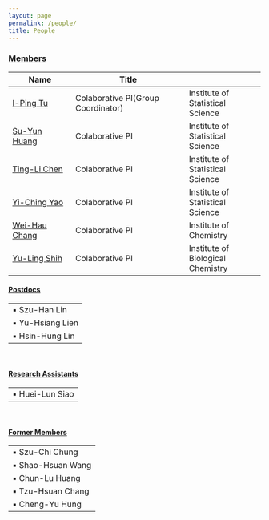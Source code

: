 ```yaml
---
layout: page
permalink: /people/
title: People
---
```


<h3 class="post-title"><u>Members</u></h3>
<table>
    <colgroup>
        <col style="width:25%">
        <col style="width:45%">
        <col style="width:30%">
      </colgroup>
      <thead class="thead-light">
        <tr>
          <th scope="col">Name</th>
          <th scope="col">Title</th>
          <th scope="col"></th>
        </tr>
      </thead>
    <tbody>
        <tr>
            <td><a href="http://www.stat.sinica.edu.tw/iping/">I-Ping Tu</a></td>
            <td>Colaborative PI(Group Coordinator)</td>
            <td>Institute of Statistical Science</td>
        </tr>
        <tr>
            <td><a href="http://www.stat.sinica.edu.tw/syhuang/">Su-Yun Huang</a></td>
            <td>Colaborative PI</td>
            <td>Institute of Statistical Science</td>
        </tr>
        <tr>
            <td><a href="http://www.stat.sinica.edu.tw/tlchen/">Ting-Li Chen</a></td>
            <td>Colaborative PI</td>
            <td>Institute of Statistical Science</td>
        </tr>
        <tr>
            <td><a href="http://www.stat.sinica.edu.tw/yao/">Yi-Ching Yao</a></td>
            <td>Colaborative PI</td>
            <td>Institute of Statistical Science</td>
        </tr>
        <tr>
            <td><a href="https://www.chem.sinica.edu.tw/faculty/index.php?piName=weihau">Wei-Hau Chang</a></td>
            <td>Colaborative PI</td>
            <td>Institute of Chemistry</td>
        </tr>
        <tr>
            <td><a href="https://www.ibc.sinica.edu.tw/people/investigators/principal-investigators/yu-ling-shih/">Yu-Ling Shih</a></td>
            <td>Colaborative PI</td>
            <td>Institute of Biological Chemistry</td>
        </tr>
    </tbody>
</table>
<p>
<h4 class="post-title"><u>Postdocs</u></h4>
<table>
    <tbody>
        <tr>
            <td>
            ▪ Szu-Han Lin
            </td>
        </tr>
        <tr>
            <td>
            ▪ Yu-Hsiang Lien
            </td>
        </tr>
        <tr>
            <td>
            ▪ Hsin-Hung Lin
            </td>
        </tr>
    </tbody>
</table>
<br>
<h4 class="post-title"><u>Research Assistants</u></h4>
<table>
    <tbody>
        <tr>
            <td>
            ▪ Huei-Lun Siao
            </td>
        </tr>
    </tbody>
</table>
<br>
<h4 class="post-title"><u>Former Members</u></h4>
<table>
    <tbody>
        <tr>
            <td>
            ▪ Szu-Chi Chung
            </td>
        </tr>
        <tr>
            <td>
            ▪ Shao-Hsuan Wang
            </td>
        </tr>
        <tr>
            <td>
            ▪ Chun-Lu Huang
            </td>
        </tr>
        <tr>
            <td>
            ▪ Tzu-Hsuan Chang
            </td>
        </tr>
        <tr>
            <td>
            ▪ Cheng-Yu Hung
            </td>
        </tr>
    </tbody>
</table>